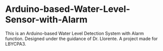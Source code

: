 # Arduino-based-Water-Level-Sensor-with-Alarm
This is an Arduino-based Water Level Detection System with Alarm function. Designed under the guidance of Dr. Llorente. A project made for LBYCPA3.
